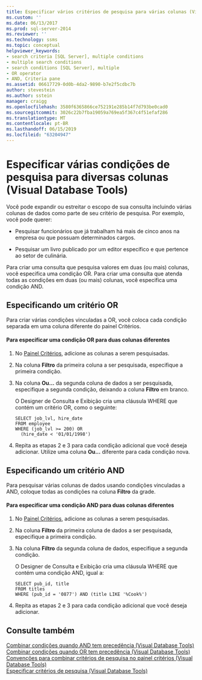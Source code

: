 ```yaml
---
title: Especificar vários critérios de pesquisa para várias colunas (Visual Database Tools) | Microsoft Docs
ms.custom: ''
ms.date: 06/13/2017
ms.prod: sql-server-2014
ms.reviewer: ''
ms.technology: ssms
ms.topic: conceptual
helpviewer_keywords:
- search criteria [SQL Server], multiple conditions
- multiple search conditions
- search conditions [SQL Server], multiple
- OR operator
- AND, Criteria pane
ms.assetid: 06617729-0d0b-4da2-9890-b7e2f5cdbc7b
author: stevestein
ms.author: sstein
manager: craigg
ms.openlocfilehash: 3580f6365866ce752191e285b14f7d793be0cad0
ms.sourcegitcommit: 3026c22b7fba19059a769ea5f367c4f51efaf286
ms.translationtype: MT
ms.contentlocale: pt-BR
ms.lasthandoff: 06/15/2019
ms.locfileid: "63204947"
---
```

# <a name="specify-multiple-search-conditions-for-multiple-columns-visual-database-tools"></a>Especificar várias condições de pesquisa para diversas colunas (Visual Database Tools)
  Você pode expandir ou estreitar o escopo de sua consulta incluindo várias colunas de dados como parte de seu critério de pesquisa. Por exemplo, você pode querer:  
  
-   Pesquisar funcionários que já trabalham há mais de cinco anos na empresa ou que possuam determinados cargos.  
  
-   Pesquisar um livro publicado por um editor específico e que pertence ao setor de culinária.  
  
 Para criar uma consulta que pesquisa valores em duas (ou mais) colunas, você especifica uma condição OR. Para criar uma consulta que atenda todas as condições em duas (ou mais) colunas, você especifica uma condição AND.  
  
## <a name="specifying-an-or-condition"></a>Especificando um critério OR  
 Para criar várias condições vinculadas a OR, você coloca cada condição separada em uma coluna diferente do painel Critérios.  
  
#### <a name="to-specify-an-or-condition-for-two-different-columns"></a>Para especificar uma condição OR para duas colunas diferentes  
  
1.  No [Painel Critérios](visual-database-tools.md), adicione as colunas a serem pesquisadas.  
  
2.  Na coluna **Filtro** da primeira coluna a ser pesquisada, especifique a primeira condição.  
  
3.  Na coluna **Ou...** da segunda coluna de dados a ser pesquisada, especifique a segunda condição, deixando a coluna **Filtro** em branco.  
  
     O Designer de Consulta e Exibição cria uma cláusula WHERE que contém um critério OR, como o seguinte:  
  
    ```  
    SELECT job_lvl, hire_date  
    FROM employee  
    WHERE (job_lvl >= 200) OR   
      (hire_date < '01/01/1998')  
    ```  
  
4.  Repita as etapas 2 e 3 para cada condição adicional que você deseja adicionar. Utilize uma coluna **Ou...** diferente para cada condição nova.  
  
## <a name="specifying-an-and-condition"></a>Especificando um critério AND  
 Para pesquisar várias colunas de dados usando condições vinculadas a AND, coloque todas as condições na coluna **Filtro** da grade.  
  
#### <a name="to-specify-an-and-condition-for-two-different-columns"></a>Para especificar uma condição AND para duas colunas diferentes  
  
1.  No [Painel Critérios](visual-database-tools.md), adicione as colunas a serem pesquisadas.  
  
2.  Na coluna **Filtro** da primeira coluna de dados a ser pesquisada, especifique a primeira condição.  
  
3.  Na coluna **Filtro** da segunda coluna de dados, especifique a segunda condição.  
  
     O Designer de Consulta e Exibição cria uma cláusula WHERE que contém uma condição AND, igual a:  
  
    ```  
    SELECT pub_id, title  
    FROM titles  
    WHERE (pub_id = '0877') AND (title LIKE '%Cook%')  
    ```  
  
4.  Repita as etapas 2 e 3 para cada condição adicional que você deseja adicionar.  
  
## <a name="see-also"></a>Consulte também  
 [Combinar condições quando AND tem precedência &#40;Visual Database Tools&#41;](combine-conditions-when-and-has-precedence-visual-database-tools.md)   
 [Combinar condições quando OR tem precedência &#40;Visual Database Tools&#41;](combine-conditions-when-or-has-precedence-visual-database-tools.md)   
 [Convenções para combinar critérios de pesquisa no painel critérios &#40;Visual Database Tools&#41;](conventions-combine-search-conditions-in-criteria-pane-visual-db-tools.md)   
 [Especificar critérios de pesquisa &#40;Visual Database Tools&#41;](specify-search-criteria-visual-database-tools.md)  
  
  
